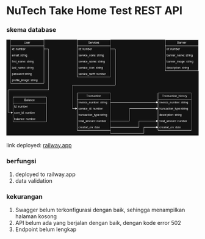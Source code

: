 # NuTech Take Home Test REST API

### skema database

![skema database](public/db_scheme.drawio.png)

link deployed: [railway.app](https://nutech-tht-production-dc2e.up.railway.app/)

### berfungsi

1. deployed to railway.app
2. data validation

### kekurangan

1. Swagger belum terkonfigurasi dengan baik, sehingga menampilkan halaman kosong
2. API belum ada yang berjalan dengan baik, dengan kode error 502
3. Endpoint belum lengkap
